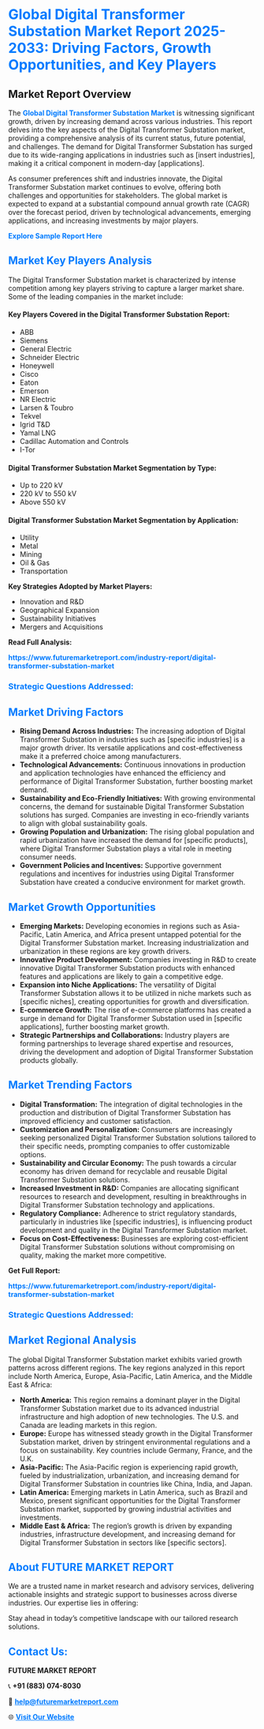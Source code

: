 <h1 style="color: #007BFF;">Global Digital Transformer Substation Market Report 2025-2033: Driving Factors, Growth Opportunities, and Key Players</h1>

<section id="overview">
<h2>Market Report Overview</h2>
<p>The <a href="https://www.futuremarketreport.com/industry-report/digital-transformer-substation-market" style="color: #007BFF; text-decoration: none;"><strong>Global Digital Transformer Substation Market</strong></a> is witnessing significant growth, driven by increasing demand across various industries. This report delves into the key aspects of the Digital Transformer Substation market, providing a comprehensive analysis of its current status, future potential, and challenges. The demand for Digital Transformer Substation has surged due to its wide-ranging applications in industries such as [insert industries], making it a critical component in modern-day [applications].</p>
<p>As consumer preferences shift and industries innovate, the Digital Transformer Substation market continues to evolve, offering both challenges and opportunities for stakeholders. The global market is expected to expand at a substantial compound annual growth rate (CAGR) over the forecast period, driven by technological advancements, emerging applications, and increasing investments by major players.</p>
</section>

<section id="overview">
<p><a href="https://www.futuremarketreport.com/request-sample/reportId=108965" style="color: #007BFF; text-decoration: none;"><strong>Explore Sample Report Here</strong></a></p>
</section>

<section id="key-players">
<h2 style="color: #007BFF;">Market Key Players Analysis</h2>
<p>The Digital Transformer Substation market is characterized by intense competition among key players striving to capture a larger market share. Some of the leading companies in the market include:</p>
<h4>Key Players Covered in the Digital Transformer Substation Report:</h4>
<ul><li>ABB</li><li>Siemens</li><li>General Electric</li><li>Schneider Electric</li><li>Honeywell</li><li>Cisco</li><li>Eaton</li><li>Emerson</li><li>NR Electric</li><li>Larsen &amp; Toubro</li><li>Tekvel</li><li>Igrid T&amp;D</li><li>Yamal LNG</li><li>Cadillac Automation and Controls</li><li>I-Tor</li></ul>
<h4>Digital Transformer Substation Market Segmentation by Type:</h4>
<ul><li>Up to 220 kV</li><li>220 kV to 550 kV</li><li>Above 550 kV</li></ul>

<h4>Digital Transformer Substation Market Segmentation by Application:</h4>
<ul><li>Utility</li><li>Metal</li><li>Mining</li><li>Oil &amp; Gas</li><li>Transportation</li></ul>
<p><strong>Key Strategies Adopted by Market Players:</strong></p>
<ul>
<li>Innovation and R&D</li>
<li>Geographical Expansion</li>
<li>Sustainability Initiatives</li>
<li>Mergers and Acquisitions</li>
</ul>
</section>

<section>
<p><strong>Read Full Analysis: </strong></p><a href="https://www.futuremarketreport.com/industry-report/digital-transformer-substation-market" style="color: #007BFF; text-decoration: none;"><strong>https://www.futuremarketreport.com/industry-report/digital-transformer-substation-market</strong></a>
<h3 style="color: #007BFF;">Strategic Questions Addressed:</h3>
</section>

<section id="driving-factors">
<h2 style="color: #007BFF;">Market Driving Factors</h2>
<ul>
<li><strong>Rising Demand Across Industries:</strong> The increasing adoption of Digital Transformer Substation in industries such as [specific industries] is a major growth driver. Its versatile applications and cost-effectiveness make it a preferred choice among manufacturers.</li>
<li><strong>Technological Advancements:</strong> Continuous innovations in production and application technologies have enhanced the efficiency and performance of Digital Transformer Substation, further boosting market demand.</li>
<li><strong>Sustainability and Eco-Friendly Initiatives:</strong> With growing environmental concerns, the demand for sustainable Digital Transformer Substation solutions has surged. Companies are investing in eco-friendly variants to align with global sustainability goals.</li>
<li><strong>Growing Population and Urbanization:</strong> The rising global population and rapid urbanization have increased the demand for [specific products], where Digital Transformer Substation plays a vital role in meeting consumer needs.</li>
<li><strong>Government Policies and Incentives:</strong> Supportive government regulations and incentives for industries using Digital Transformer Substation have created a conducive environment for market growth.</li>
</ul>
</section>

<section id="growth-opportunities">
<h2 style="color: #007BFF;">Market Growth Opportunities</h2>
<ul>
<li><strong>Emerging Markets:</strong> Developing economies in regions such as Asia-Pacific, Latin America, and Africa present untapped potential for the Digital Transformer Substation market. Increasing industrialization and urbanization in these regions are key growth drivers.</li>
<li><strong>Innovative Product Development:</strong> Companies investing in R&D to create innovative Digital Transformer Substation products with enhanced features and applications are likely to gain a competitive edge.</li>
<li><strong>Expansion into Niche Applications:</strong> The versatility of Digital Transformer Substation allows it to be utilized in niche markets such as [specific niches], creating opportunities for growth and diversification.</li>
<li><strong>E-commerce Growth:</strong> The rise of e-commerce platforms has created a surge in demand for Digital Transformer Substation used in [specific applications], further boosting market growth.</li>
<li><strong>Strategic Partnerships and Collaborations:</strong> Industry players are forming partnerships to leverage shared expertise and resources, driving the development and adoption of Digital Transformer Substation products globally.</li>
</ul>
</section>

<section id="trending-factors">
<h2 style="color: #007BFF;">Market Trending Factors</h2>
<ul>
<li><strong>Digital Transformation:</strong> The integration of digital technologies in the production and distribution of Digital Transformer Substation has improved efficiency and customer satisfaction.</li>
<li><strong>Customization and Personalization:</strong> Consumers are increasingly seeking personalized Digital Transformer Substation solutions tailored to their specific needs, prompting companies to offer customizable options.</li>
<li><strong>Sustainability and Circular Economy:</strong> The push towards a circular economy has driven demand for recyclable and reusable Digital Transformer Substation solutions.</li>
<li><strong>Increased Investment in R&D:</strong> Companies are allocating significant resources to research and development, resulting in breakthroughs in Digital Transformer Substation technology and applications.</li>
<li><strong>Regulatory Compliance:</strong> Adherence to strict regulatory standards, particularly in industries like [specific industries], is influencing product development and quality in the Digital Transformer Substation market.</li>
<li><strong>Focus on Cost-Effectiveness:</strong> Businesses are exploring cost-efficient Digital Transformer Substation solutions without compromising on quality, making the market more competitive.</li>
</ul>
</section>

<section>
<p><strong>Get Full Report: </strong></p><a href="https://www.futuremarketreport.com/industry-report/digital-transformer-substation-market" style="color: #007BFF; text-decoration: none;"><strong>https://www.futuremarketreport.com/industry-report/digital-transformer-substation-market</strong></a>
<h3 style="color: #007BFF;">Strategic Questions Addressed:</h3>
</section>


<section id="regional-analysis">
<h2 style="color: #007BFF;">Market Regional Analysis</h2>
<p>The global Digital Transformer Substation market exhibits varied growth patterns across different regions. The key regions analyzed in this report include North America, Europe, Asia-Pacific, Latin America, and the Middle East & Africa:</p>
<ul>
<li><strong>North America:</strong> This region remains a dominant player in the Digital Transformer Substation market due to its advanced industrial infrastructure and high adoption of new technologies. The U.S. and Canada are leading markets in this region.</li>
<li><strong>Europe:</strong> Europe has witnessed steady growth in the Digital Transformer Substation market, driven by stringent environmental regulations and a focus on sustainability. Key countries include Germany, France, and the U.K.</li>
<li><strong>Asia-Pacific:</strong> The Asia-Pacific region is experiencing rapid growth, fueled by industrialization, urbanization, and increasing demand for Digital Transformer Substation in countries like China, India, and Japan.</li>
<li><strong>Latin America:</strong> Emerging markets in Latin America, such as Brazil and Mexico, present significant opportunities for the Digital Transformer Substation market, supported by growing industrial activities and investments.</li>
<li><strong>Middle East & Africa:</strong> The region’s growth is driven by expanding industries, infrastructure development, and increasing demand for Digital Transformer Substation in sectors like [specific sectors].</li>
</ul>
</section>

<footer>
<h2 style="color: #007BFF;">About FUTURE MARKET REPORT</h2>
<p>We are a trusted name in market research and advisory services, delivering actionable insights and strategic support to businesses across diverse industries. Our expertise lies in offering:</p>

<p>Stay ahead in today’s competitive landscape with our tailored research solutions.</p>

<h2 style="color: #007BFF;">Contact Us:</h2>
<p><strong>FUTURE MARKET REPORT</strong></p>
<p>📞 <strong>+91 (883) 074-8030</strong></p>
<p>📧 <strong><a href="mailto:help@futuremarketreport.com" style="color: #007BFF;">help@futuremarketreport.com</a></strong></p>
<p>🌐 <strong><a href="https://www.futuremarketreport.com/" style="color: #007BFF;">Visit Our Website</a></strong></p>
</footer>